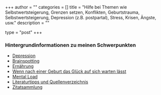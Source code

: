 +++
author = ""
categories = []
title = "Hilfe bei Themen wie Selbstwertsteigerung, Grenzen setzen, Konflikten, Geburtstrauma, Selbstwertsteigerung, Depression (z.B. postpartal), Stress, Krisen, Ängste, usw." 
description = ""
 
type = "post"
+++

### Hintergrundinformationen zu meinen Schwerpunkten

* [Depression](/infodepression)
* [Brainspotting](https://brainspottingaustria.com/uber-brainspotting/)
* [Ernährung](/ernaehrung)
* [Wenn nach einer Geburt das Glück auf sich warten lässt](/infoppd)
* [Mental Load](/mentalload)
* [Literaturtipps und Quellenverzeichnis](/literatur)
* [Zitatsammlung](/zitate)
